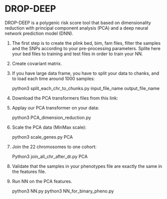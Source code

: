 # DROP-DEEP
DROP-DEEP is a polygenic risk score tool that based on dimensionality reduction with principal component analysis (PCA) and a deep neural network prediction model (DNN).

1.	The first step is to create the plink bed, bim, fam files, filter the samples and the SNPs according to your pre-processing parameters. Splite here your bed files to training and test files in order to train your NN. 

2.	Create covariant matrix.

3.	If you have large data frame, you have to split your data to chanks, and to load each time around 1000 samples:

      python3 split_each_chr_to_chunks.py input_file_name output_file_name

4.	Download the PCA transformers files from this link:

   
   
5.	 Applay our PCA transformer on your data:
   
      python3 PCA_dimension_reduction.py 

6.	Scale the PCA data (MinMax scale):
   
      python3 scale_genes.py PCA

7.	Join the 22 chromosomes to one cohort:
   
      Python3 join_all_chr_after_dr.py PCA

9.	Validate that the samples in your phenotypes file are exactly the same in the features file.

10.	Run NN on the PCA features.
   
      python3 NN.py
      python3 NN_for_binary_pheno.py
